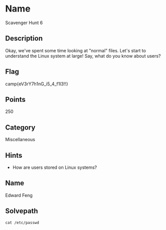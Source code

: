 # Name
Scavenger Hunt 6

## Description
Okay, we've spent some time looking at "normal" files.
Let's start to understand the Linux system at large!
Say, what do you know about users?

## Flag
camp{eV3rY7h1nG_i5_4_f1l3!!}

## Points
250

## Category
Miscellaneous

## Hints
* How are users stored on Linux systems?

## Name
Edward Feng

## Solvepath
`cat /etc/passwd`
